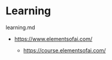 # Learning

learning.md

*   https://www.elementsofai.com/

    *   https://course.elementsofai.com/

